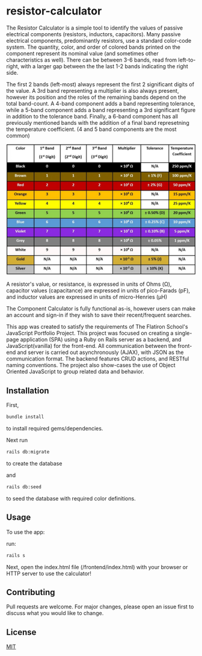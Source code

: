 # resistor-calculator

The Resistor Calculator is a simple tool to identify the values of passive electrical components (resistors, inductors, capacitors).  Many passive electrical components, predominantly resistors, use a standard color-code system. The quantity, color, and order of colored bands printed on the component represent its nominal value (and sometimes other characteristics as well). There can be between 3-6 bands, read from left-to-right, with a larger gap between the the last 1-2 bands indicating the right side.

The first 2 bands (left-most) always represent the first 2 significant digits of the value.  A 3rd band representing a multiplier is also always present, however its position and the roles of the remaining bands depend on the total band-count.  A 4-band component adds a band representing tolerance, while a 5-band component adds a band representing a 3rd significant figure in addition to the tolerance band. Finally, a 6-band component has all previously mentioned bands with the addition of a final band represetning the temperature coefficient.  (4 and 5 band components are the most common)

![alt text](https://github.com/Never2Far/component-calculator/blob/master/frontend/src/images/color-chart.jpg?raw=true)

A resistor's value, or resistance, is expressed in units of Ohms (&#937;), capacitor values (capacitance) are expressed in units of pico-Farads (pF), and inductor values are expressed in units of micro-Henries (&#956;H)

The Component Calculator is fully functional as-is, however users can make an account and sign-in if they wish to save their recent/frequent searches.

This app was created to satisfy the requirements of The Flatiron School's JavaScript Portfolio Project.  This project was focused on creating a single-page application (SPA) using a Ruby on Rails server as a backend, and JavaScript(vanilla) for the front-end. All communication between the front-end and server is carried out asynchronously (AJAX), with JSON as the communication format. The backend features CRUD actions, and RESTful naming conventions. The project also show-cases the use of Object Oriented JavaScript to group related data and behavior.

## Installation

First,
```bash
bundle install
```
to install required gems/dependencies.

Next run
```bash
rails db:migrate
```
to create the database

and
```bash
rails db:seed
```
to seed the database with required color definitions.
## Usage

To use the app:

run:
```bash
rails s
```

Next, open the index.html file (/frontend/index.html) with your browser or HTTP server to use the calculator!

## Contributing

Pull requests are welcome. For major changes, please open an issue first to discuss what you would like to change.

## License
[MIT](https://choosealicense.com/licenses/mit/)